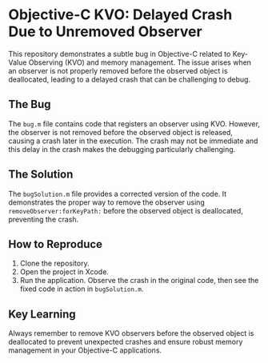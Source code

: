 # Objective-C KVO: Delayed Crash Due to Unremoved Observer

This repository demonstrates a subtle bug in Objective-C related to Key-Value Observing (KVO) and memory management.  The issue arises when an observer is not properly removed before the observed object is deallocated, leading to a delayed crash that can be challenging to debug.

## The Bug
The `bug.m` file contains code that registers an observer using KVO.  However, the observer is not removed before the observed object is released, causing a crash later in the execution. The crash may not be immediate and this delay in the crash makes the debugging particularly challenging.

## The Solution
The `bugSolution.m` file provides a corrected version of the code.  It demonstrates the proper way to remove the observer using `removeObserver:forKeyPath:` before the observed object is deallocated, preventing the crash.

## How to Reproduce
1. Clone the repository.
2. Open the project in Xcode.
3. Run the application. Observe the crash in the original code, then see the fixed code in action in `bugSolution.m`.

## Key Learning
Always remember to remove KVO observers before the observed object is deallocated to prevent unexpected crashes and ensure robust memory management in your Objective-C applications.